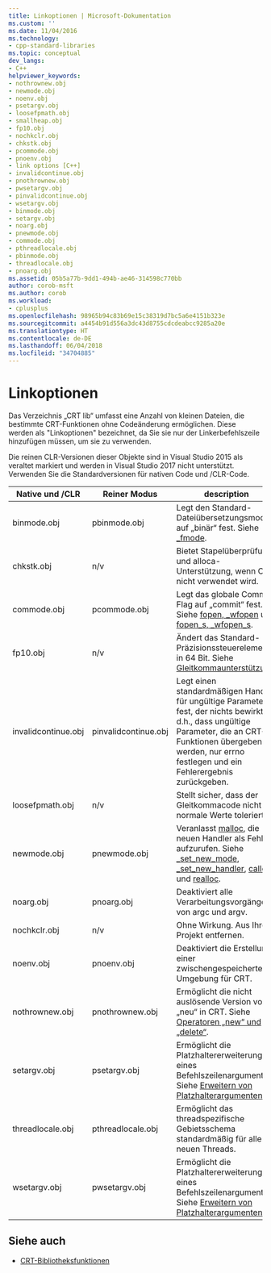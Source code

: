 ```yaml
---
title: Linkoptionen | Microsoft-Dokumentation
ms.custom: ''
ms.date: 11/04/2016
ms.technology:
- cpp-standard-libraries
ms.topic: conceptual
dev_langs:
- C++
helpviewer_keywords:
- nothrownew.obj
- newmode.obj
- noenv.obj
- psetargv.obj
- loosefpmath.obj
- smallheap.obj
- fp10.obj
- nochkclr.obj
- chkstk.obj
- pcommode.obj
- pnoenv.obj
- link options [C++]
- invalidcontinue.obj
- pnothrownew.obj
- pwsetargv.obj
- pinvalidcontinue.obj
- wsetargv.obj
- binmode.obj
- setargv.obj
- noarg.obj
- pnewmode.obj
- commode.obj
- pthreadlocale.obj
- pbinmode.obj
- threadlocale.obj
- pnoarg.obj
ms.assetid: 05b5a77b-9dd1-494b-ae46-314598c770bb
author: corob-msft
ms.author: corob
ms.workload:
- cplusplus
ms.openlocfilehash: 98965b94c83b69e15c38319d7bc5a6e4151b323e
ms.sourcegitcommit: a4454b91d556a3dc43d8755cdcdeabcc9285a20e
ms.translationtype: HT
ms.contentlocale: de-DE
ms.lasthandoff: 06/04/2018
ms.locfileid: "34704885"
---
```

# <a name="link-options"></a>Linkoptionen

Das Verzeichnis „CRT lib“ umfasst eine Anzahl von kleinen Dateien, die bestimmte CRT-Funktionen ohne Codeänderung ermöglichen. Diese werden als "Linkoptionen" bezeichnet, da Sie sie nur der Linkerbefehlszeile hinzufügen müssen, um sie zu verwenden.

Die reinen CLR-Versionen dieser Objekte sind in Visual Studio 2015 als veraltet markiert und werden in Visual Studio 2017 nicht unterstützt. Verwenden Sie die Standardversionen für nativen Code und /CLR-Code.

|Native und /CLR|Reiner Modus|description|
|----------------------|---------------|-----------------|
|binmode.obj|pbinmode.obj|Legt den Standard-Dateiübersetzungsmodus auf „binär“ fest. Siehe [_fmode](../c-runtime-library/fmode.md).|
|chkstk.obj|n/v|Bietet Stapelüberprüfung und alloca-Unterstützung, wenn CRT nicht verwendet wird.|
|commode.obj|pcommode.obj|Legt das globale Commit-Flag auf „commit“ fest. Siehe [fopen, _wfopen](../c-runtime-library/reference/fopen-wfopen.md) und [fopen_s, _wfopen_s](../c-runtime-library/reference/fopen-s-wfopen-s.md).|
|fp10.obj|n/v|Ändert das Standard-Präzisionssteuerelement in 64 Bit. Siehe [Gleitkommaunterstützung](../c-runtime-library/floating-point-support.md).|
|invalidcontinue.obj|pinvalidcontinue.obj|Legt einen standardmäßigen Handler für ungültige Parameter fest, der nichts bewirkt; d.h., dass ungültige Parameter, die an CRT-Funktionen übergeben werden, nur errno festlegen und ein Fehlerergebnis zurückgeben.|
|loosefpmath.obj|n/v|Stellt sicher, dass der Gleitkommacode nicht normale Werte toleriert.|
|newmode.obj|pnewmode.obj|Veranlasst [malloc](../c-runtime-library/reference/malloc.md), die neuen Handler als Fehler aufzurufen. Siehe [_set_new_mode](../c-runtime-library/reference/set-new-mode.md), [_set_new_handler](../c-runtime-library/reference/set-new-handler.md), [calloc](../c-runtime-library/reference/calloc.md), und [realloc](../c-runtime-library/reference/realloc.md).|
|noarg.obj|pnoarg.obj|Deaktiviert alle Verarbeitungsvorgänge von argc und argv.|
|nochkclr.obj|n/v|Ohne Wirkung. Aus Ihrem Projekt entfernen.|
|noenv.obj|pnoenv.obj|Deaktiviert die Erstellung einer zwischengespeicherten Umgebung für CRT.|
|nothrownew.obj|pnothrownew.obj|Ermöglicht die nicht auslösende Version von „neu“ in CRT. Siehe [Operatoren „new“ und „delete“](../cpp/new-and-delete-operators.md).|
|setargv.obj|psetargv.obj|Ermöglicht die Platzhaltererweiterung eines Befehlszeilenarguments. Siehe [Erweitern von Platzhalterargumenten](../c-language/expanding-wildcard-arguments.md).|
|threadlocale.obj|pthreadlocale.obj|Ermöglicht das threadspezifische Gebietsschema standardmäßig für alle neuen Threads.|
|wsetargv.obj|pwsetargv.obj|Ermöglicht die Platzhaltererweiterung eines Befehlszeilenarguments. Siehe [Erweitern von Platzhalterargumenten](../c-language/expanding-wildcard-arguments.md).|

## <a name="see-also"></a>Siehe auch

- [CRT-Bibliotheksfunktionen](../c-runtime-library/crt-library-features.md)
